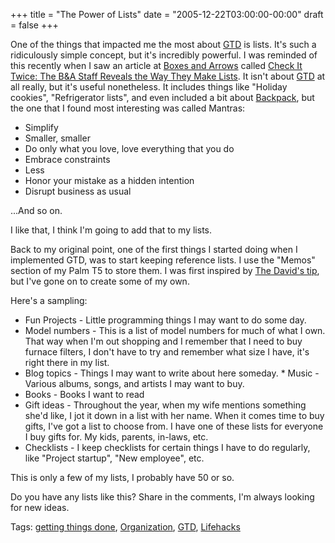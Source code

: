 +++
title = "The Power of Lists"
date = "2005-12-22T03:00:00-00:00"
draft = false
+++

One of the things that impacted me the most about
[GTD](http://www.davidco.com/what_is_gtd.php) is lists. It's such a
ridiculously simple concept, but it's incredibly powerful. I was
reminded of this recently when I saw an article at [Boxes and
Arrows](http://www.boxesandarrows.com/) called [Check It Twice: The B&A
Staff Reveals the Way They Make
Lists](http://www.boxesandarrows.com/view/check_it_twice_the_b_a_staff_reveals_the_way_they_make_lists).
It isn't about [GTD](http://www.davidco.com/what_is_gtd.php) at all
really, but it's useful nonetheless. It includes things like "Holiday
cookies", "Refrigerator lists", and even included a bit about
[Backpack](http://www.backpackit.com), but the one that I found most
interesting was called Mantras:

-   Simplify
-   Smaller, smaller
-   Do only what you love, love everything that you do
-   Embrace constraints
-   Less
-   Honor your mistake as a hidden intention
-   Disrupt business as usual

...And so on.

I like that, I think I'm going to add that to my lists.

Back to my original point, one of the first things I started doing when
I implemented GTD, was to start keeping reference lists. I use the
"Memos" section of my Palm T5 to store them. I was first inspired by
[The David's tip](http://www.davidco.com/tips_tools/tip2.html), but I've
gone on to create some of my own.

Here's a sampling:

-   Fun Projects - Little programming things I may want to do some day.
-   Model numbers - This is a list of model numbers for much of what
    I own. That way when I'm out shopping and I remember that I need to
    buy furnace filters, I don't have to try and remember what size I
    have, it's right there in my list.
-   Blog topics - Things I may want to write about here someday. \*
    Music - Various albums, songs, and artists I may want to buy.
-   Books - Books I want to read
-   Gift ideas - Throughout the year, when my wife mentions something
    she'd like, I jot it down in a list with her name. When it comes
    time to buy gifts, I've got a list to choose from. I have one of
    these lists for everyone I buy gifts for. My kids, parents,
    in-laws, etc.
-   Checklists - I keep checklists for certain things I have to do
    regularly, like "Project startup", "New employee", etc.

This is only a few of my lists, I probably have 50 or so.

Do you have any lists like this? Share in the comments, I'm always
looking for new ideas.

Tags:
<a href="http://technorati.com/tag/getting+things+done" rel="tag">getting
things done</a>,
<a href="http://technorati.com/tag/Organization" rel="tag">Organization</a>,
<a href="http://technorati.com/tag/GTD" rel="tag">GTD</a>,
<a href="http://technorati.com/tag/Lifehacks" rel="tag">Lifehacks</a>

